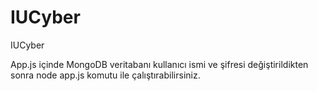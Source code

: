 # IUCyber
IUCyber 


App.js içinde MongoDB veritabanı kullanıcı ismi ve şifresi değiştirildikten sonra node app.js komutu ile çalıştırabilirsiniz.
